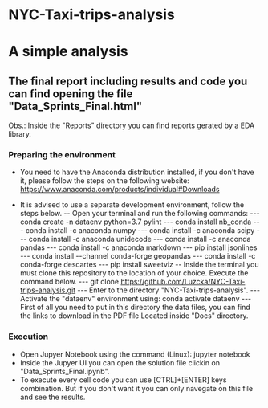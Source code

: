 # NYC-Taxi-trips-analysis
# A simple analysis

## The final report including results and code you can find opening the file "Data_Sprints_Final.html" 

Obs.: Inside the "Reports" directory you can find reports gerated by a EDA library.


### Preparing the environment

- You need to have the Anaconda distribution installed, if you don't have it, please follow the steps on the following website: <https://www.anaconda.com/products/individual#Downloads>

- It is advised to use a separate development environment, follow the steps below.
-- Open your terminal and run the following commands:
--- conda create -n dataenv python=3.7 pylint 
--- conda install nb_conda
--- conda install -c anaconda numpy
--- conda install -c anaconda scipy
--- conda install -c anaconda unidecode
--- conda install -c anaconda pandas 
--- conda install -c anaconda markdown
--- pip install jsonlines
--- conda install --channel conda-forge geopandas
--- conda install -c conda-forge descartes
--- pip install sweetviz
-- Inside the terminal you must clone this repository to the location of your choice. Execute the command below.
--- git clone https://github.com/Luzcka/NYC-Taxi-trips-analysis.git
--- Enter to the directory "NYC-Taxi-trips-analysis".
--- Activate the "dataenv" environment using: conda activate dataenv
--- First of all you need to put in this directory the data files, you can find the links to download in the PDF file Located inside "Docs" directory.

### Execution
- Open Jupyer Notebook using the command (Linux): jupyter notebook
- Inside the Jupyer UI you can open the  solution file clickin on "Data_Sprints_Final.ipynb".
- To execute every cell code you can use [CTRL]+[ENTER] keys combination. But if you don't want it you can only navegate on this file and see the results.






